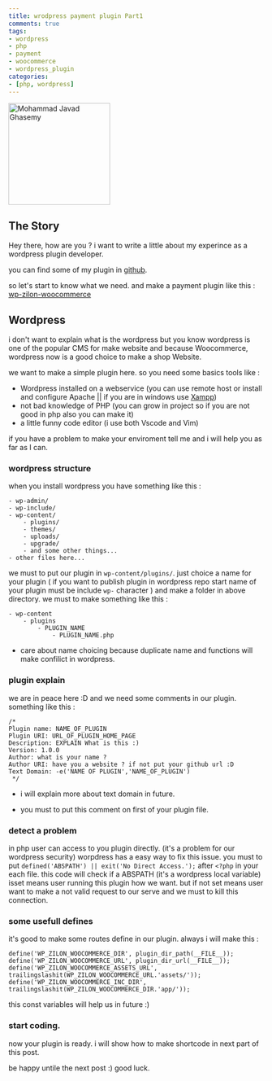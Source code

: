 ```yaml
---
title: wrodpress payment plugin Part1
comments: true
tags:
- wordpress
- php
- payment
- woocommerce
- wordpress_plugin
categories: 
- [php, wordpress]
---
```


<style>
img { width: 200px; }
</style>

![Mohammad Javad Ghasemy](/images/geeksesi-ir_wordpress_payment_plugin_p1.jpg)

## The Story
Hey there, how are you ?
i want to write a little about my experince as a wordpress plugin developer.

you can find some of my plugin in [github](https://github.com/geeksesi).

so let's start to know what we need. and make a payment plugin like this : [wp-zilon-woocommerce](https://github.com/geeksesi/wp-zilon-woocommerce)

## Wordpress
i don't want to explain what is the wordpress but you know wordpress is one of the popular CMS for make website and because Woocommerce, wordpress now is a good choice to make a shop Website.

we want to make a simple plugin here. so you need some basics tools like :
- Wordpress installed on a webservice (you can use remote host or install and configure Apache || if you are in windows use [Xampp](https://www.apachefriends.org/index.html))
- not bad knowledge of PHP (you can grow in project so if you are not good in php also you can make it)
- a little funny code editor (i use both Vscode and Vim)

if you have a problem to make your enviroment tell me and i will help you as far as I can.

### wordpress structure
when you install wordpress you have something like this :
```
- wp-admin/
- wp-include/
- wp-content/
    - plugins/
    - themes/
    - uploads/
    - upgrade/
    - and some other things...
- other files here...
```
we must to put our plugin in `wp-content/plugins/`.
just choice a name for your plugin ( if you want to publish plugin in wordpress repo start name of your plugin must be include `wp-` character ) and make a folder in above directory.
we must to make something like this :
```
- wp-content
    - plugins
        - PLUGIN_NAME
            - PLUGIN_NAME.php
```
* care about name choicing because duplicate name and functions will make confilict in wordpress.

### plugin explain
we are in peace here :D and we need some comments in our plugin. something like this :

```
/*
Plugin name: NAME_OF_PLUGIN
Plugin URI: URL_OF_PLUGIN_HOME_PAGE
Description: EXPLAIN What is this :) 
Version: 1.0.0
Author: what is your name ? 
Author URI: have you a website ? if not put your github url :D
Text Domain: -e('NAME OF PLUGIN','NAME_OF_PLUGIN')
 */
```
* i will explain more about text domain in future.

* you must to put this comment on first of your plugin file.

### detect a problem
in php user can access to you plugin directly. (it's a problem for our wordpress security) worpdress has a easy way to fix this issue.
you must to put `defined('ABSPATH') || exit('No Direct Access.');` after `<?php` in your each file.
this code will check if a ABSPATH (it's a wordpress local variable) isset means user running this plugin how we want.
but if not set means user want to make a not valid request to our serve and we must to kill this connection.


### some usefull defines 
it's good to make some routes define in our plugin. always i will make this :
```
define('WP_ZILON_WOOCOMMERCE_DIR', plugin_dir_path(__FILE__));
define('WP_ZILON_WOOCOMMERCE_URL', plugin_dir_url(__FILE__));
define('WP_ZILON_WOOCOMMERCE_ASSETS_URL', trailingslashit(WP_ZILON_WOOCOMMERCE_URL.'assets/'));
define('WP_ZILON_WOOCOMMERCE_INC_DIR', trailingslashit(WP_ZILON_WOOCOMMERCE_DIR.'app/'));
```
this const variables will help us in future :)

### start coding.
now your plugin is ready.
i will show how to make shortcode in next part of this post.

be happy untile the next post :) good luck.